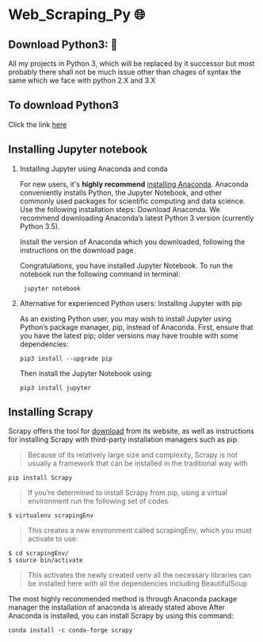 # Web_Scraping_Py :globe_with_meridians:

## Download Python3: :snake:
All my projects in Python 3, which will be replaced by it successor but most probably there shall not be much issue other than chages of syntax the same which we face with python 2.X and 3.X

## To download Python3 
Click the link [here](https://www.python.org/downloads/release/python-371/)

## Installing Jupyter notebook

1. Installing Jupyter using Anaconda and conda
    
    For new users, it's **highly recommend** [installing Anaconda](https://www.continuum.io/downloads). Anaconda conveniently installs Python, the Jupyter Notebook, and other commonly used packages for scientific computing and data science.
   Use the following installation steps:
     Download Anaconda. We recommend downloading Anaconda’s latest Python 3 version (currently Python 3.5).
     
     Install the version of Anaconda which you downloaded, following the instructions on the download page.
     
     Congratulations, you have installed Jupyter Notebook. To run the notebook run the following command in terminal:
     
    ```
     jupyter notebook
    ```
 2. Alternative for experienced Python users: Installing Jupyter with pip
     
     As an existing Python user, you may wish to install Jupyter using Python’s package manager, pip, instead of Anaconda.
    First, ensure that you have the latest pip; older versions may have trouble with some dependencies:
    ```
    pip3 install --upgrade pip
    ```
    Then install the Jupyter Notebook using:
    ```
    pip3 install jupyter
    ```
## Installing Scrapy
Scrapy offers the tool for [download](https://scrapy.org/download/) from its website, as well as instructions for installing Scrapy with third-party installation managers such as pip.

> Because of its relatively large size and complexity, Scrapy is not usually a framework that can be installed in the traditional way with

    pip install Scrapy

>If you’re determined to install Scrapy from pip, using a virtual environment run the following set of codes
    
    $ virtualenv scrapingEnv
    
>This creates a new environment called scrapingEnv, which you must activate to use:
    
    $ cd scrapingEnv/
    $ source bin/activate
    
>This activates the newly created venv all the necessary libraries can be installed here with all the dependencies
including BeautifulSoup

The most highly recommended method is through Anaconda package manager the installation of anaconda is already stated above
After Anaconda is installed, you can install Scrapy by using this command:

    conda install -c conda-forge scrapy
    
